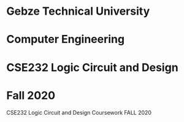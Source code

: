 # Gebze Technical University
# Computer Engineering
# CSE232 Logic Circuit and Design
# Fall 2020

CSE232 Logic Circuit and Design Coursework FALL 2020